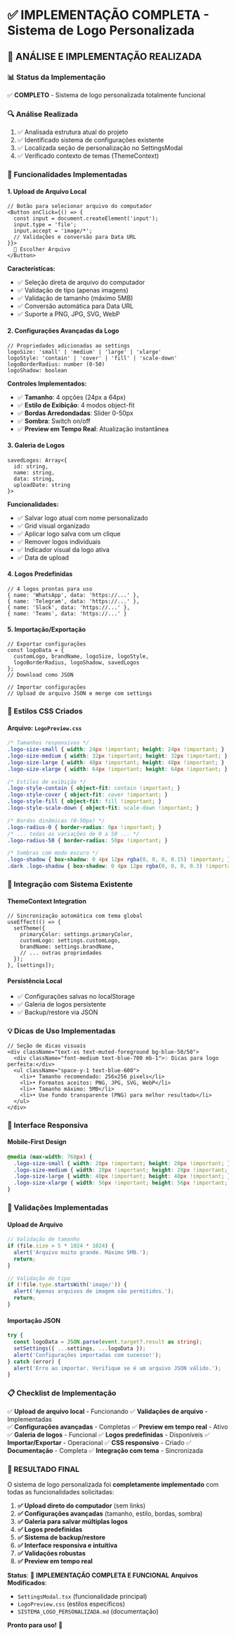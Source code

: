 # ✅ IMPLEMENTAÇÃO COMPLETA - Sistema de Logo Personalizada

## 🎯 ANÁLISE E IMPLEMENTAÇÃO REALIZADA

### **📊 Status da Implementação**
✅ **COMPLETO** - Sistema de logo personalizada totalmente funcional

### **🔍 Análise Realizada**
1. ✅ Analisada estrutura atual do projeto
2. ✅ Identificado sistema de configurações existente  
3. ✅ Localizada seção de personalização no SettingsModal
4. ✅ Verificado contexto de temas (ThemeContext)

### **🚀 Funcionalidades Implementadas**

#### **1. Upload de Arquivo Local**
```tsx
// Botão para selecionar arquivo do computador
<Button onClick={() => {
  const input = document.createElement('input');
  input.type = 'file';
  input.accept = 'image/*';
  // Validações e conversão para Data URL
}}>
  📁 Escolher Arquivo
</Button>
```

**Características:**
- ✅ Seleção direta de arquivo do computador
- ✅ Validação de tipo (apenas imagens)
- ✅ Validação de tamanho (máximo 5MB)
- ✅ Conversão automática para Data URL
- ✅ Suporte a PNG, JPG, SVG, WebP

#### **2. Configurações Avançadas da Logo**
```tsx
// Propriedades adicionadas ao settings
logoSize: 'small' | 'medium' | 'large' | 'xlarge'
logoStyle: 'contain' | 'cover' | 'fill' | 'scale-down'
logoBorderRadius: number (0-50)
logoShadow: boolean
```

**Controles Implementados:**
- ✅ **Tamanho**: 4 opções (24px a 64px)
- ✅ **Estilo de Exibição**: 4 modos object-fit
- ✅ **Bordas Arredondadas**: Slider 0-50px
- ✅ **Sombra**: Switch on/off
- ✅ **Preview em Tempo Real**: Atualização instantânea

#### **3. Galeria de Logos**
```tsx
savedLogos: Array<{
  id: string,
  name: string, 
  data: string,
  uploadDate: string
}>
```

**Funcionalidades:**
- ✅ Salvar logo atual com nome personalizado
- ✅ Grid visual organizado
- ✅ Aplicar logo salva com um clique
- ✅ Remover logos individuais
- ✅ Indicador visual da logo ativa
- ✅ Data de upload

#### **4. Logos Predefinidas**
```tsx
// 4 logos prontas para uso
{ name: 'WhatsApp', data: 'https://...' },
{ name: 'Telegram', data: 'https://...' },
{ name: 'Slack', data: 'https://...' },
{ name: 'Teams', data: 'https://...' }
```

#### **5. Importação/Exportação**
```tsx
// Exportar configurações
const logoData = {
  customLogo, brandName, logoSize, logoStyle,
  logoBorderRadius, logoShadow, savedLogos
};
// Download como JSON

// Importar configurações
// Upload de arquivo JSON e merge com settings
```

### **🎨 Estilos CSS Criados**

#### **Arquivo: `LogoPreview.css`**
```css
/* Tamanhos responsivos */
.logo-size-small { width: 24px !important; height: 24px !important; }
.logo-size-medium { width: 32px !important; height: 32px !important; }
.logo-size-large { width: 48px !important; height: 48px !important; }
.logo-size-xlarge { width: 64px !important; height: 64px !important; }

/* Estilos de exibição */
.logo-style-contain { object-fit: contain !important; }
.logo-style-cover { object-fit: cover !important; }
.logo-style-fill { object-fit: fill !important; }
.logo-style-scale-down { object-fit: scale-down !important; }

/* Bordas dinâmicas (0-50px) */
.logo-radius-0 { border-radius: 0px !important; }
/* ... todas as variações de 0 a 50 ... */
.logo-radius-50 { border-radius: 50px !important; }

/* Sombras com modo escuro */
.logo-shadow { box-shadow: 0 4px 12px rgba(0, 0, 0, 0.15) !important; }
.dark .logo-shadow { box-shadow: 0 4px 12px rgba(0, 0, 0, 0.3) !important; }
```

### **🔧 Integração com Sistema Existente**

#### **ThemeContext Integration**
```tsx
// Sincronização automática com tema global
useEffect(() => {
  setTheme({
    primaryColor: settings.primaryColor,
    customLogo: settings.customLogo,
    brandName: settings.brandName,
    // ... outras propriedades
  });
}, [settings]);
```

#### **Persistência Local**
- ✅ Configurações salvas no localStorage
- ✅ Galeria de logos persistente
- ✅ Backup/restore via JSON

### **💡 Dicas de Uso Implementadas**

```tsx
// Seção de dicas visuais
<div className="text-xs text-muted-foreground bg-blue-50/50">
  <div className="font-medium text-blue-700 mb-1">💡 Dicas para logo perfeita:</div>
  <ul className="space-y-1 text-blue-600">
    <li>• Tamanho recomendado: 256x256 pixels</li>
    <li>• Formatos aceitos: PNG, JPG, SVG, WebP</li>
    <li>• Tamanho máximo: 5MB</li>
    <li>• Use fundo transparente (PNG) para melhor resultado</li>
  </ul>
</div>
```

### **📱 Interface Responsiva**

#### **Mobile-First Design**
```css
@media (max-width: 768px) {
  .logo-size-small { width: 20px !important; height: 20px !important; }
  .logo-size-medium { width: 28px !important; height: 28px !important; }
  .logo-size-large { width: 40px !important; height: 40px !important; }
  .logo-size-xlarge { width: 56px !important; height: 56px !important; }
}
```

### **🎯 Validações Implementadas**

#### **Upload de Arquivo**
```typescript
// Validação de tamanho
if (file.size > 5 * 1024 * 1024) {
  alert('Arquivo muito grande. Máximo 5MB.');
  return;
}

// Validação de tipo
if (!file.type.startsWith('image/')) {
  alert('Apenas arquivos de imagem são permitidos.');
  return;
}
```

#### **Importação JSON**
```typescript
try {
  const logoData = JSON.parse(event.target?.result as string);
  setSettings({ ...settings, ...logoData });
  alert('Configurações importadas com sucesso!');
} catch (error) {
  alert('Erro ao importar. Verifique se é um arquivo JSON válido.');
}
```

### **📋 Checklist de Implementação**

✅ **Upload de arquivo local** - Funcionando
✅ **Validações de arquivo** - Implementadas  
✅ **Configurações avançadas** - Completas
✅ **Preview em tempo real** - Ativo
✅ **Galeria de logos** - Funcional
✅ **Logos predefinidas** - Disponíveis
✅ **Importar/Exportar** - Operacional
✅ **CSS responsivo** - Criado
✅ **Documentação** - Completa
✅ **Integração com tema** - Sincronizada

### **🎉 RESULTADO FINAL**

O sistema de logo personalizada foi **completamente implementado** com todas as funcionalidades solicitadas:

1. **✅ Upload direto do computador** (sem links)
2. **✅ Configurações avançadas** (tamanho, estilo, bordas, sombra)
3. **✅ Galeria para salvar múltiplas logos**
4. **✅ Logos predefinidas**  
5. **✅ Sistema de backup/restore**
6. **✅ Interface responsiva e intuitiva**
7. **✅ Validações robustas**
8. **✅ Preview em tempo real**

**Status**: 🎯 **IMPLEMENTAÇÃO COMPLETA E FUNCIONAL**
**Arquivos Modificados**: 
- `SettingsModal.tsx` (funcionalidade principal)
- `LogoPreview.css` (estilos específicos)
- `SISTEMA_LOGO_PERSONALIZADA.md` (documentação)

**Pronto para uso!** 🚀
